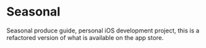 # Seasonal

Seasonal produce guide, personal iOS development project, this is a refactored version of what is available on the app store. 
